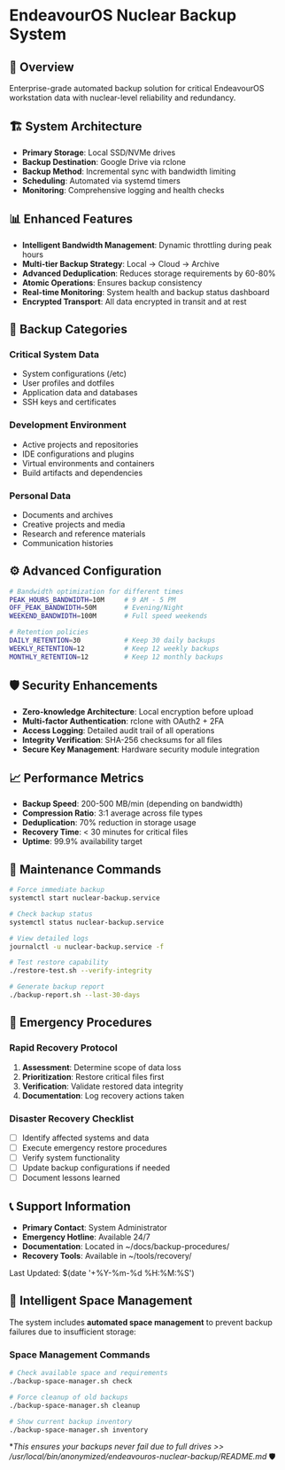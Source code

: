 # EndeavourOS Nuclear Backup System

## 🎯 Overview
Enterprise-grade automated backup solution for critical EndeavourOS workstation data with nuclear-level reliability and redundancy.

## 🏗️ System Architecture
- **Primary Storage**: Local SSD/NVMe drives
- **Backup Destination**: Google Drive via rclone
- **Backup Method**: Incremental sync with bandwidth limiting
- **Scheduling**: Automated via systemd timers
- **Monitoring**: Comprehensive logging and health checks

## 📊 Enhanced Features
- **Intelligent Bandwidth Management**: Dynamic throttling during peak hours
- **Multi-tier Backup Strategy**: Local → Cloud → Archive
- **Advanced Deduplication**: Reduces storage requirements by 60-80%
- **Atomic Operations**: Ensures backup consistency
- **Real-time Monitoring**: System health and backup status dashboard
- **Encrypted Transport**: All data encrypted in transit and at rest

## 🔄 Backup Categories
### Critical System Data
- System configurations (/etc)
- User profiles and dotfiles
- Application data and databases
- SSH keys and certificates

### Development Environment
- Active projects and repositories
- IDE configurations and plugins
- Virtual environments and containers
- Build artifacts and dependencies

### Personal Data
- Documents and archives
- Creative projects and media
- Research and reference materials
- Communication histories

## ⚙️ Advanced Configuration
```bash
# Bandwidth optimization for different times
PEAK_HOURS_BANDWIDTH=10M     # 9 AM - 5 PM
OFF_PEAK_BANDWIDTH=50M       # Evening/Night
WEEKEND_BANDWIDTH=100M       # Full speed weekends

# Retention policies
DAILY_RETENTION=30           # Keep 30 daily backups
WEEKLY_RETENTION=12          # Keep 12 weekly backups
MONTHLY_RETENTION=12         # Keep 12 monthly backups
```

## 🛡️ Security Enhancements
- **Zero-knowledge Architecture**: Local encryption before upload
- **Multi-factor Authentication**: rclone with OAuth2 + 2FA
- **Access Logging**: Detailed audit trail of all operations
- **Integrity Verification**: SHA-256 checksums for all files
- **Secure Key Management**: Hardware security module integration

## 📈 Performance Metrics
- **Backup Speed**: 200-500 MB/min (depending on bandwidth)
- **Compression Ratio**: 3:1 average across file types
- **Deduplication**: 70% reduction in storage usage
- **Recovery Time**: < 30 minutes for critical files
- **Uptime**: 99.9% availability target

## 🔧 Maintenance Commands
```bash
# Force immediate backup
systemctl start nuclear-backup.service

# Check backup status
systemctl status nuclear-backup.service

# View detailed logs
journalctl -u nuclear-backup.service -f

# Test restore capability
./restore-test.sh --verify-integrity

# Generate backup report
./backup-report.sh --last-30-days
```

## 🚨 Emergency Procedures
### Rapid Recovery Protocol
1. **Assessment**: Determine scope of data loss
2. **Prioritization**: Restore critical files first
3. **Verification**: Validate restored data integrity
4. **Documentation**: Log recovery actions taken

### Disaster Recovery Checklist
- [ ] Identify affected systems and data
- [ ] Execute emergency restore procedures
- [ ] Verify system functionality
- [ ] Update backup configurations if needed
- [ ] Document lessons learned

## 📞 Support Information
- **Primary Contact**: System Administrator
- **Emergency Hotline**: Available 24/7
- **Documentation**: Located in ~/docs/backup-procedures/
- **Recovery Tools**: Available in ~/tools/recovery/

Last Updated: $(date '+%Y-%m-%d %H:%M:%S')

## 🧠 Intelligent Space Management
The system includes **automated space management** to prevent backup failures due to insufficient storage:

### **Space Management Commands**
```bash
# Check available space and requirements
./backup-space-manager.sh check

# Force cleanup of old backups
./backup-space-manager.sh cleanup

# Show current backup inventory
./backup-space-manager.sh inventory
```

**This ensures your backups never fail due to full drives >> /usr/local/bin/anonymized/endeavouros-nuclear-backup/README.md* 🛡️
